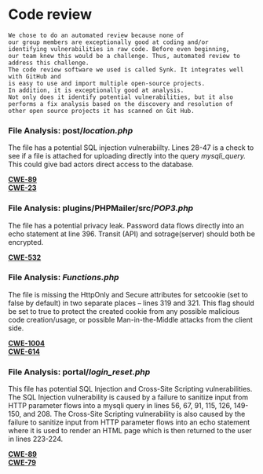 
# Code review
	We chose to do an automated review because none of 
	our group members are exceptionally good at coding and/or 
	identifying vulnerabilities in raw code. Before even beginning, 
	our team knew this would be a challenge. Thus, automated review to address this challenge.
	The code review software we used is called Synk. It integrates well with GitHub and
	is easy to use and import multiple open-source projects.
	In addition, it is exceptionally good at analysis.
	Not only does it identify potential vulnerabilities, but it also
	performs a fix analysis based on the discovery and resolution of
	other open source projects it has scanned on Git Hub.

### File Analysis: post/*location.php*

The file has a potential SQL injection vulnerabiilty.
Lines 28-47 is a check to see if a file is attached for uploading directly into
the query *mysqli_query.* This could give bad actors direct access to the database.

**[CWE-89](https://cwe.mitre.org/data/definitions/89.html)** \
**[CWE-23](https://cwe.mitre.org/data/definitions/23.html)**

### File Analysis: plugins/PHPMailer/src/*POP3.php*

The file has a potential privacy leak.
Password data flows directly into an echo statement at line 396. 
Transit (API) and sotrage(server) should both be encrypted.

**[CWE-532](https://cwe.mitre.org/data/definitions/532.html)**

### File Analysis: *Functions.php*

The file is missing the HttpOnly and Secure attributes for setcookie (set to false by default) in two separate places – lines 319 and 321.
This flag should be set to true to protect the created cookie from any possible malicious code creation/usage, or possible Man-in-the-Middle attacks from the client side.

**[CWE-1004](https://cwe.mitre.org/data/definitions/1004.html)** \
**[CWE-614](https://cwe.mitre.org/data/definitions/614.html)**

### File Analysis: portal/*login_reset.php*

This file has potential SQL Injection and Cross-Site Scripting vulnerabilities. The SQL Injection vulnerability is caused by a failure to sanitize input from HTTP parameter flows into a mysqli query in lines 56, 67, 91, 115, 126, 149-150, and 208.
The Cross-Site Scripting vulnerability is also caused by the failure to sanitize input from HTTP parameter flows into an echo statement where it is used to render an HTML page which is then returned to the user in lines 223-224.

**[CWE-89](https://cwe.mitre.org/data/definitions/89.html)** \
**[CWE-79](https://cwe.mitre.org/data/definitions/79.html)**
